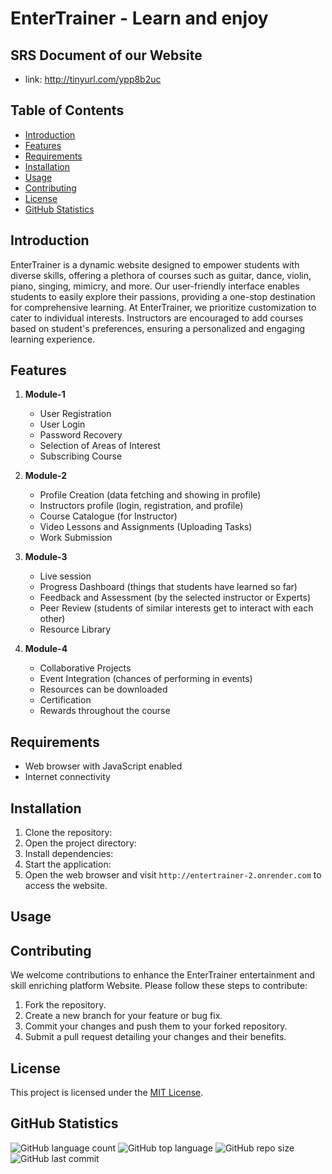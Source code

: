 # EnterTrainer - Learn and enjoy

## SRS Document of our Website
- link: http://tinyurl.com/ypp8b2uc

## Table of Contents
- [Introduction](#introduction)
- [Features](#features)
- [Requirements](#requirements)
- [Installation](#installation)
- [Usage](#usage)
- [Contributing](#contributing)
- [License](#license)
- [GitHub Statistics](#github-statistics)

## Introduction
EnterTrainer is a dynamic website designed to empower students with diverse skills, offering a plethora of courses such as guitar, dance, violin, piano, singing, mimicry, and more. Our user-friendly interface enables students to easily explore their passions, providing a one-stop destination for comprehensive learning. At EnterTrainer, we prioritize customization to cater to individual interests. Instructors are encouraged to add courses based on student's preferences, ensuring a personalized and engaging learning experience.

## Features
1. **Module-1**
   - User Registration
   - User Login
   - Password Recovery
   - Selection of Areas of Interest
   - Subscribing Course

1. **Module-2**
   - Profile Creation (data fetching and showing in profile)
   - Instructors profile (login, registration, and profile)
   - Course Catalogue (for Instructor)
   - Video Lessons and Assignments (Uploading Tasks)
   - Work Submission

1. **Module-3**
   - Live session
   - Progress Dashboard (things that students have learned so far)
   - Feedback and Assessment (by the selected instructor or Experts)
   - Peer Review (students of similar interests get to interact with each other)
   - Resource Library

1. **Module-4**
   - Collaborative Projects
   - Event Integration (chances of performing in events)
   - Resources can be downloaded
   - Certification
   - Rewards throughout the course

## Requirements
- Web browser with JavaScript enabled
- Internet connectivity

## Installation
1. Clone the repository:
2. Open the project directory:
3. Install dependencies:
4. Start the application:
5. Open the web browser and visit `http://entertrainer-2.onrender.com` to access the website.

## Usage

## Contributing
We welcome contributions to enhance the EnterTrainer entertainment and skill enriching platform Website. Please follow these steps to contribute:
1. Fork the repository.
2. Create a new branch for your feature or bug fix.
3. Commit your changes and push them to your forked repository.
4. Submit a pull request detailing your changes and their benefits.

## License
This project is licensed under the [MIT License](LICENSE).

## GitHub Statistics
![GitHub language count](https://img.shields.io/github/languages/count/ShahriarHim/EnterTrainer)
![GitHub top language](https://img.shields.io/github/languages/top/ShahriarHim/EnterTrainer)
![GitHub repo size](https://img.shields.io/github/repo-size/ShahriarHim/EnterTrainer)
![GitHub last commit](https://img.shields.io/github/last-commit/ShahriarHim/EnterTrainer)

